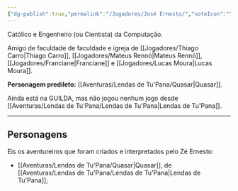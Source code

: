 ```yaml
---
{"dg-publish":true,"permalink":"/Jogadores/José Ernesto/","noteIcon":"","created":"2025-10-14T10:43:24.922-03:00"}
---
```


Católico e Engenheiro (ou Cientista) da Computação.

Amigo de faculdade de faculdade e igreja de [[Jogadores/Thiago Carro\|Thiago Carro]], [[Jogadores/Mateus Rennó\|Mateus Rennó]], [[Jogadores/Franciane\|Franciane]] e [[Jogadores/Lucas Moura\|Lucas Moura]].

**Personagem predileto:** [[Aventuras/Lendas de Tu'Pana/Quasar\|Quasar]].

Ainda está na GUILDA, mas não jogou nenhum jogo desde [[Aventuras/Lendas de Tu'Pana/Lendas de Tu'Pana\|Lendas de Tu'Pana]].

---
## Personagens
Eis os aventureiros que foram criados e interpretados pelo Zé Ernesto:
- [[Aventuras/Lendas de Tu'Pana/Quasar\|Quasar]], de [[Aventuras/Lendas de Tu'Pana/Lendas de Tu'Pana\|Lendas de Tu'Pana]];